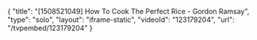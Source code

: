 {
    "title": "[1508521049] How To Cook The Perfect Rice - Gordon Ramsay",
    "type": "solo",
    "layout": "iframe-static",
    "videoId": "123179204",
    "url": "\/tvpembed\/123179204"
}